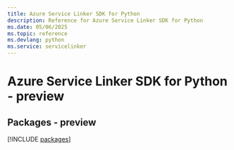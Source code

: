 ```yaml
---
title: Azure Service Linker SDK for Python
description: Reference for Azure Service Linker SDK for Python
ms.date: 05/06/2025
ms.topic: reference
ms.devlang: python
ms.service: servicelinker
---
```

# Azure Service Linker SDK for Python - preview
## Packages - preview
[!INCLUDE [packages](service-linker-index.md)]